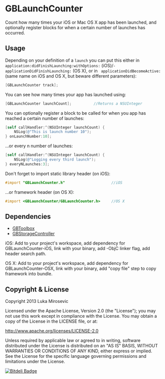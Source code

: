 GBLaunchCounter
============

Count how many times your iOS or Mac OS X app has been launched, and optionally register blocks for when a certain number of launches has occurred.

Usage
------------

Depending on your definition of a `launch` you can put this either in `application:didFinishLaunching:withOptions:` (iOS)/`-applicationDidFinishLaunching:` (OS X), or in ` applicationDidBecomeActive:` (same name on iOS and OS X, but beware different parameters):

```objective-c
[GBLaunchCounter track];
```

You can see how many times your app has launched using:

```objective-c
[GBLaunchCounter launchCount];			//Returns a NSUInteger
```

You can optionally register a block to be called for when you app has reached a certain number of launches:

```objective-c
[self callHandler:^(NSUInteger launchCount) {
    NSLog(@"This is launch number 10");
} onLaunchNumber:10];
```

...or every n number of launches:

```objective-c
[self callHandler:^(NSUInteger launchCount) {
    NSLog(@"Logging every third launch");
} everyNLaunches:3];
```

Don't forget to import static library header (on iOS):

```objective-c
#import "GBLaunchCounter.h" 					//iOS
```

...or framework header (on OS X):

```objective-c
#import <GBLaunchCounter/GBLaunchCounter.h> 	//OS X
```

Dependencies
------------

* [GBToolbox](https://github.com/lmirosevic/GBToolbox)
* [GBStorageController](https://github.com/lmirosevic/GBStorageController)

iOS: Add to your project's workspace, add dependency for GBLaunchCounter-iOS, link with your binary, add -ObjC linker flag, add header search path.

OS X: Add to your project's workspace, add dependency for GBLaunchCounter-OSX, link with your binary, add "copy file" step to copy framework into bundle.

Copyright & License
------------

Copyright 2013 Luka Mirosevic

Licensed under the Apache License, Version 2.0 (the "License"); you may not use this work except in compliance with the License. You may obtain a copy of the License in the LICENSE file, or at:

http://www.apache.org/licenses/LICENSE-2.0

Unless required by applicable law or agreed to in writing, software distributed under the License is distributed on an "AS IS" BASIS, WITHOUT WARRANTIES OR CONDITIONS OF ANY KIND, either express or implied. See the License for the specific language governing permissions and limitations under the License.

[![Bitdeli Badge](https://d2weczhvl823v0.cloudfront.net/lmirosevic/gblaunchcounter/trend.png)](https://bitdeli.com/free "Bitdeli Badge")

